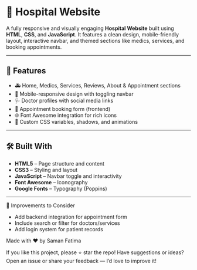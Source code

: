 # 🏥 Hospital Website

A fully responsive and visually engaging **Hospital Website** built using **HTML**, **CSS**, and **JavaScript**. It features a clean design, mobile-friendly layout, interactive navbar, and themed sections like medics, services, and booking appointments.

---

## 🌟 Features

- 🚑 Home, Medics, Services, Reviews, About & Appointment sections
- 📱 Mobile-responsive design with toggling navbar
- 🩺 Doctor profiles with social media links
- 📝 Appointment booking form (frontend)
- 🌐 Font Awesome integration for rich icons
- 🎨 Custom CSS variables, shadows, and animations

---

## 🛠️ Built With

- **HTML5** – Page structure and content
- **CSS3** – Styling and layout  
- **JavaScript** – Navbar toggle and interactivity
- **Font Awesome** – Iconography  
- **Google Fonts** – Typography (Poppins)

---

📌 Improvements to Consider
- Add backend integration for appointment form
- Include search or filter for doctors/services
- Add login system for patient records

Made with ❤️ by Saman Fatima

If you like this project, please ⭐ star the repo!
Have suggestions or ideas? Open an issue or share your feedback — I’d love to improve it!


